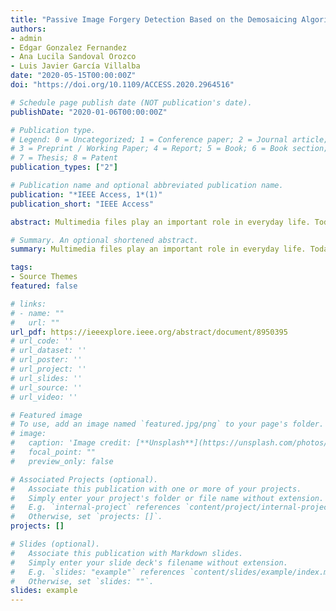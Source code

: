 ```yaml
---
title: "Passive Image Forgery Detection Based on the Demosaicing Algorithm and JPEG Compression"
authors:
- admin
- Edgar Gonzalez Fernandez
- Ana Lucila Sandoval Orozco
- Luis Javier García Villalba
date: "2020-05-15T00:00:00Z"
doi: "https://doi.org/10.1109/ACCESS.2020.2964516"

# Schedule page publish date (NOT publication's date).
publishDate: "2020-01-06T00:00:00Z"

# Publication type.
# Legend: 0 = Uncategorized; 1 = Conference paper; 2 = Journal article;
# 3 = Preprint / Working Paper; 4 = Report; 5 = Book; 6 = Book section;
# 7 = Thesis; 8 = Patent
publication_types: ["2"]

# Publication name and optional abbreviated publication name.
publication: "*IEEE Access, 1*(1)"
publication_short: "IEEE Access"

abstract: Multimedia files play an important role in everyday life. Today, the majority of the population owns state-of-the-art cameras integrated into their mobile devices. Technological development not only facilitates the generation of multimedia content, but also the intentional manipulation of it, and this is where forensic techniques of detecting manipulation on images and videos take on great importance. Although historically there has been confidence in the integrity of images, the advance of technology has begun to erode this confidence. This work proposes a digital image authentication method based on the quadratic mean error of the Color Filter Array interpolation pattern estimated from the analysed image. For the evaluation of the proposed method, experiments were carried out with public databases of forged images that are widely developed for research purposes. The results of the experiments demonstrate the efficiency of the proposed method.

# Summary. An optional shortened abstract.
summary: Multimedia files play an important role in everyday life. Today, the majority of the population owns state-of-the-art cameras integrated into their mobile devices. Technological development not only facilitates the generation of multimedia content, but also the intentional manipulation of it, and this is where forensic techniques of detecting manipulation on images and videos take on great importance. Although historically there has been confidence in the integrity of images, the advance of technology has begun to erode this confidence. This work proposes a digital image authentication method based on the quadratic mean error of the Color Filter Array interpolation pattern estimated from the analysed image. For the evaluation of the proposed method, experiments were carried out with public databases of forged images that are widely developed for research purposes. The results of the experiments demonstrate the efficiency of the proposed method.

tags:
- Source Themes
featured: false

# links:
# - name: ""
#   url: ""
url_pdf: https://ieeexplore.ieee.org/abstract/document/8950395
# url_code: ''
# url_dataset: ''
# url_poster: ''
# url_project: ''
# url_slides: ''
# url_source: ''
# url_video: ''

# Featured image
# To use, add an image named `featured.jpg/png` to your page's folder.
# image:
#   caption: 'Image credit: [**Unsplash**](https://unsplash.com/photos/jdD8gXaTZsc)'
#   focal_point: ""
#   preview_only: false

# Associated Projects (optional).
#   Associate this publication with one or more of your projects.
#   Simply enter your project's folder or file name without extension.
#   E.g. `internal-project` references `content/project/internal-project/index.md`.
#   Otherwise, set `projects: []`.
projects: []

# Slides (optional).
#   Associate this publication with Markdown slides.
#   Simply enter your slide deck's filename without extension.
#   E.g. `slides: "example"` references `content/slides/example/index.md`.
#   Otherwise, set `slides: ""`.
slides: example
---
```


